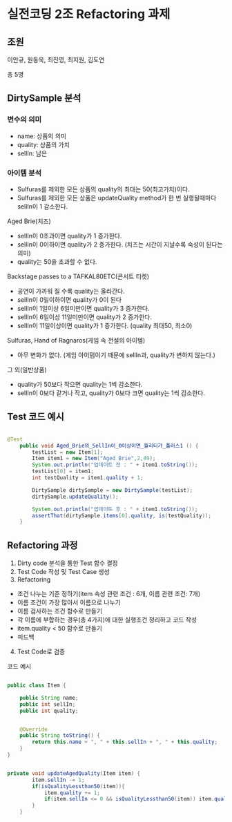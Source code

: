 # 실전코딩 2조 Refactoring 과제 

## 조원
이안규, 원동욱, 최진영, 최지원, 김도연 

총 5명

## DirtySample 분석

### 변수의 의미
- name: 상품의 의미
- quality: 상품의 가치
- sellIn: 남은 

### 아이템 분석
- Sulfuras를 제외한 모든 상품의 quality의 최대는 50(최고가치)이다.
- Sulfuras를 제외한 모든 상품은 updateQuality method가 한 번 실행될때마다 sellIn이 1 감소한다.

Aged Brie(치즈)
- sellIn이 0초과이면 quality가 1 증가한다.
- sellIn이 0이하이면 quality가 2 증가한다.
(치즈는 시간이 지날수록 숙성이 된다는 의미)
- quality는 50을 초과할 수 없다.

Backstage passes to a TAFKAL80ETC(콘서트 티켓)
- 공연이 가까워 질 수록 quality는 올라간다. 
- sellIn이 0일이하이면 quality가 0이 된다
- sellIn이 1일이상 6일미만이면 quality가 3 증가한다.
- sellIn이 6일이상 11일미만이면 quality가 2 증가한다.
- sellIn이 11일이상이면 quality가 1 증가한다.
(quality 최대50, 최소0)

Sulfuras, Hand of Ragnaros(게임 속 전설의 아이템)
- 아무 변화가 없다.
(게임 아이템이기 때문에 sellIn과, quality가 변하지 않는다.)

그 외(일반상품)
- quality가 50보다 작으면 quality는 1씩 감소한다.
- sellIn이 0보다 같거나 작고, quality가 0보다 크면 quality는 1씩 감소한다.

## Test 코드 예시
```java

@Test
    public void Aged_Brie의_SellIn이_0이상이면_퀄리티가_플러스1 () {
        testList = new Item[1];
        Item item1 = new Item("Aged Brie",2,49);
        System.out.println("업데이트 전 : " + item1.toString());
        testList[0] = item1;
        int testQuality = item1.quality + 1;

        DirtySample dirtySample = new DirtySample(testList);
        dirtySample.updateQuality();

        System.out.println("업데이트 후 : " + item1.toString());
        assertThat(dirtySample.items[0].quality, is(testQuality));
    }

```
## Refactoring 과정
1. Dirty code 분석을 통한 Test 함수 결정
2. Test Code 작성 및 Test Case 생성
3. Refactoring
- 조건 나누는 기준 정하기(item 속성 관련 조건 : 6개, 이름 관련 조건: 7개)
- 이름 조건이 가장 많아서 이름으로 나누기
- 이름 검사하는 조건 함수로 만들기
- 각 이름에 부합하는 경우(총 4가지)에 대한 실행조건 정리하고 코드 작성
- item.quality < 50 함수로 만들기
- 피드백
4. Test Code로 검증

코드 예시
```java

public class Item {

    public String name;
    public int sellIn;
    public int quality;


    @Override
    public String toString() {
        return this.name + ", " + this.sellIn + ", " + this.quality;
    }
}

```

```java

private void updateAgedQuality(Item item) {
        item.sellIn -= 1;
        if(isQualityLessthan50(item)){
            item.quality += 1;
            if(item.sellIn <= 0 && isQualityLessthan50(item)) item.quality += 1;
        }
    }

```

